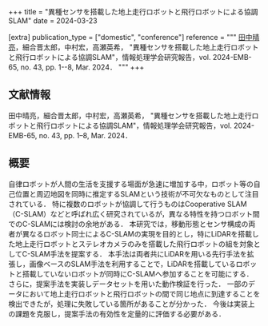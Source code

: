 +++
title = "異種センサを搭載した地上走行ロボットと飛行ロボットによる協調SLAM"
date = 2024-03-23

[extra]
publication_type = ["domestic", "conference"]
reference = """
<u>田中晴亮</u>，細合晋太郎，中村宏，高瀬英希， "異種センサを搭載した地上走行ロボットと飛行ロボットによる協調SLAM"，情報処理学会研究報告，vol. 2024-EMB-65, no. 43, pp. 1--8, Mar. 2024．
"""
+++

## 文献情報

田中晴亮，細合晋太郎，中村宏，高瀬英希， "異種センサを搭載した地上走行ロボットと飛行ロボットによる協調SLAM"，情報処理学会研究報告，vol. 2024-EMB-65, no. 43, pp. 1–8, Mar. 2024．

## 概要

自律ロボットが人間の生活を支援する場面が急速に増加する中，ロボット等の自己位置と周辺地図を同時に推定するSLAMという技術が不可欠なものとして注目されている．
特に複数のロボットが協調して行うものはCooperative SLAM（C-SLAM）などと呼ばれ広く研究されているが，異なる特性を持つロボット間でのC-SLAMには検討の余地がある．
本研究では，移動形態とセンサ構成の両者が異なるロボット同士によるC-SLAMの実現を目的とし，特にLiDARを搭載した地上走行ロボットとステレオカメラのみを搭載した飛行ロボットの組を対象としてC-SLAM手法を提案する．
本手法は両者共にLiDARを用いる先行手法を拡張し，画像ベースのSLAM手法を利用することで，LiDARを搭載しているロボットと搭載していないロボットが同時にC-SLAMへ参加することを可能にする．
さらに，提案手法を実装しデータセットを用いた動作検証を行った．
一部のデータにおいて地上走行ロボットと飛行ロボットの間で同じ地点に到達することを検出できたが，処理に失敗している箇所があることが分かった．
今後は実装上の課題を克服し，提案手法の有効性を定量的に評価する必要がある．

